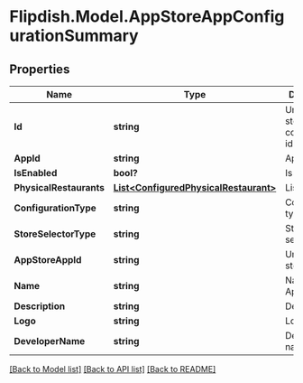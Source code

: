 # Flipdish.Model.AppStoreAppConfigurationSummary
## Properties

Name | Type | Description | Notes
------------ | ------------- | ------------- | -------------
**Id** | **string** | Unique App store app configuration id | 
**AppId** | **string** | App Id | 
**IsEnabled** | **bool?** | Is enabled | 
**PhysicalRestaurants** | [**List&lt;ConfiguredPhysicalRestaurant&gt;**](ConfiguredPhysicalRestaurant.md) | List of stores | 
**ConfigurationType** | **string** | Configuration type | [optional] 
**StoreSelectorType** | **string** | Store selector type | [optional] 
**AppStoreAppId** | **string** | Unique App store app id | 
**Name** | **string** | Name of Appstore app | 
**Description** | **string** | Description | 
**Logo** | **string** | Logo | [optional] 
**DeveloperName** | **string** | Developer name | [optional] 

[[Back to Model list]](../README.md#documentation-for-models) [[Back to API list]](../README.md#documentation-for-api-endpoints) [[Back to README]](../README.md)

